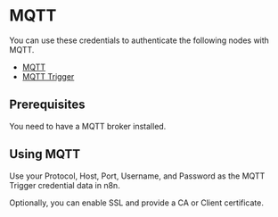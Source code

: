 # MQTT

You can use these credentials to authenticate the following nodes with MQTT.
- [MQTT](/workflow/integrations/nodes/n8n-nodes-base.mqtt/)
- [MQTT Trigger](/workflow/integrations/trigger-nodes/n8n-nodes-base.mqttTrigger/)

## Prerequisites

You need to have a MQTT broker installed.

## Using MQTT

Use your Protocol, Host, Port, Username, and Password as the MQTT Trigger credential data in n8n.

Optionally, you can enable SSL and provide a CA or Client certificate.
